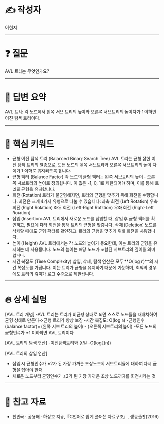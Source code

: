 # ✍️ 작성자
<!-- 이름을 작성하세요 -->
이현지

---

# ❓ 질문
<!-- 면접 질문을 작성하세요 -->
AVL 트리는 무엇인가요?

---

# 💬 답변 요약
<!-- 질문에 대한 간단한 답변을 적어주세요 -->
AVL 트리: 각 노드에서 왼쪽 서브 트리의 높이와 오른쪽 서브트리의 높이차가 1 이하인 이진 탐색 트리이다. 

---

# 🧠 핵심 키워드
<!-- 답변을 위해 필요한 핵심 키워드를 적어주세요 -->
- 균형 이진 탐색 트리 (Balanced Binary Search Tree)
AVL 트리는 균형 잡힌 이진 탐색 트리의 일종으로, 모든 노드의 왼쪽 서브트리와 오른쪽 서브트리의 높이 차이가 1 이하로 유지되도록 합니다.
- 균형 팩터 (Balance Factor)
각 노드의 균형 팩터는 왼쪽 서브트리의 높이 - 오른쪽 서브트리의 높이로 정의됩니다. 이 값은 -1, 0, 1로 제한되어야 하며, 이를 통해 트리의 균형을 유지합니다.
- 회전 (Rotation)
트리가 불균형해지면, 트리의 균형을 맞추기 위해 회전을 수행합니다. 회전은 크게 4가지 유형으로 나눌 수 있습니다:
좌측 회전 (Left Rotation)
우측 회전 (Right Rotation)
좌우 회전 (Left-Right Rotation)
우좌 회전 (Right-Left Rotation)
- 삽입 (Insertion)
AVL 트리에서 새로운 노드를 삽입할 때, 삽입 후 균형 팩터를 확인하고, 필요에 따라 회전을 통해 트리의 균형을 맞춥니다.
삭제 (Deletion)
노드를 삭제할 때에도 균형 팩터를 확인하고, 트리의 균형을 맞추기 위해 회전을 사용합니다.
- 높이 (Height)
AVL 트리에서는 각 노드의 높이가 중요한데, 이는 트리의 균형을 유지하는 데 사용됩니다. 노드의 높이는 해당 노드가 포함된 서브트리의 깊이를 의미합니다.
- 시간 복잡도 (Time Complexity)
삽입, 삭제, 탐색 연산은 모두 **O(log n)**의 시간 복잡도를 가집니다. 이는 트리가 균형을 유지하기 때문에 가능하며, 최악의 경우에도 트리의 깊이가 로그 수준으로 제한됩니다.

---

# 🔥 상세 설명
<!-- 답변을 위해 필요한 CS 개념, 원리, 예시 등을 자세히 정리하세요 -->
[AVL 트리 개념]
-AVL 트리는 트리가 비균형 상태로 되면 스스로 노드들을 재배치하여 균형 상태로 만든다->균형 트리가 항상 보장
-시간 복잡도: O(log n)
-균형인수(balance factor)= (왼쪽 서브 트리의 높이) - (오른쪽 서브트리의 높이)
-모든 노드의 균형인수가 ±1 이하이면 AVL 트리이다
 
[AVL 트리의 탐색 연산]
-이진탐색트리와 동일
-O(log2(n))
 
[AVL 트리의 삽입 연산]
- 삽입 시 균형인수가 ±2가 된 가장 가까운 조상노드의 서브트리들에 대하여 다시 균형을 잡아야 한다
- 새로운 노드부터 균형인수가 ±2가 된 가장 가까운 조상 노드까지를 회전시키는 것

---

# 🔗 참고 자료
<!-- 질문과 답변을 준비할 때 참고한 자료, 링크 등을 남겨주세요 -->
- 천인국 · 공용해 · 하상호 지음,『C언어로 쉽게 풀어쓴 자료구조』, 생능출판(2016)
